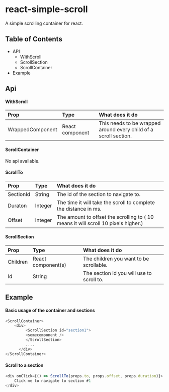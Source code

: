 
# react-simple-scroll
A simple scrolling container for react.

## Table of Contents

*   API
    *  WithScroll
    *  ScrollSection
    *  ScrollContainer
*   Example


## Api

#### WithScroll

| Prop     | Type | What does it do |
| :-------- | :---- | :-------- |
| WrappedComponent   | React component   | This needs to be wrapped around every child of a scroll section.

#### ScrollContainer

No api available.

#### ScrollTo

| Prop     | Type | What does it do |
| :-------- | :---- | :-------- |
| SectionId   | String   | The id of the section to navigate to. |
| Duraton   |  Integer   | The time it will take the scroll to complete the distance in ms.|
| Offset   |  Integer   | The amount to offset the scrolling to ( 10 means it will scroll 10 pixels higher.)|


#### ScrollSection

| Prop     | Type | What does it do |
| :-------- | :---- | :-------- |
| Children   | React component(s)   | The children you want to be scrollable.
| Id   | String   | The section id you will use to scroll to.


## Example

#### Basic usage of the container and sections

```javascript
<ScrollContainer>
	<div>
		 <ScrollSection id="section1">
		 <somecomponent />
		 </ScrollSection>
		 ....
	  </div>
</ScrollContainer>
```

#### Scroll to a section

```javascript
<div onClick={() => ScrollTo(props.to, props.offset, props.duration)}>
	Click me to navigate to section #1
</div>
```
